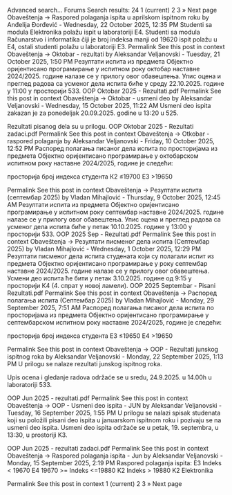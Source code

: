 Advanced search...
Forums
Search results: 24
1
(current)
2
3
»
Next page
Obaveštenja -> Raspored polaganja ispita u aprilskom ispitnom roku
by Anđelija Đorđević - Wednesday, 22 October 2025, 12:35 PM
Studenti sa modula Elektronika polažu ispit u laboratoriji E4.
Studenti sa modula Računarstvo i informatika čiji je broj indeksa manji od 19620 ispit polažu u E4, ostali studenti polažu u laboratoriji E3.
Permalink
See this post in context
Obaveštenja -> Oktobar - rezultati
by Aleksandar Veljanovski - Tuesday, 21 October 2025, 1:50 PM
Резултати испита из предмета Објектно оријентисано програмирање у испитном року октобар наставне 2024/2025. године налазе се у прилогу овог обавештења.
Упис оцена и преглед радова са усменог дела испита биће у среду 22.10.2025. године у 11:00 у просторији 533.
OOP Oktobar 2025 - Rezultati.pdf
Permalink
See this post in context
Obaveštenja -> Oktobar - usmeni deo
by Aleksandar Veljanovski - Wednesday, 15 October 2025, 11:22 AM
Usmeni deo ispita zakazan je za ponedeljak 20.09.2025. godine u 13:20 u 525.

Rezultati pisanog dela su u prilogu.
OOP Oktobar 2025 - Rezultati zadaci.pdf
Permalink
See this post in context
Obaveštenja -> Otkobar - raspored polaganja
by Aleksandar Veljanovski - Friday, 10 October 2025, 12:52 PM
Распоред полагања писаног дела испита по просторијама из предмета Објектно оријентисано програмирање у октобарском испитном року наставне 2024/2025, године је следећи:

  просторија 
  број индекса студента 
К2 ≤19700
Е3 >19650

Permalink
See this post in context
Obaveštenja -> Резултати испита (септембар 2025)
by Vladan Mihajlović - Thursday, 9 October 2025, 12:45 AM
Резултати испита из предмета Објектно оријентисано програмирање у испитном року септембар наставне 2024/2025. године налазе се у прилогу овог обавештења.
Упис оцена и преглед радова са усменог дела испита биће у петак 10.10.2025. године у 13:00 у просторији 533.
OOP 2025 Sep - Rezultati.pdf
Permalink
See this post in context
Obaveštenja -> Резултати писменог дела испита (Септембар 2025)
by Vladan Mihajlović - Wednesday, 1 October 2025, 12:29 PM
Резултати писменог дела испита студената који су полагали испит из предмета Објектно оријентисано програмирање у року септембар наставне 2024/2025. године налазе се у прилогу овог обавештења.
Усмени део испита ће бити у петак 3.10.2025. године од 9:15 у просторији К4 (4. спрат у новој ламели).
OOP 2025 Septembar - Pisani Rezultati.pdf
Permalink
See this post in context
Obaveštenja -> Распоред полагања испита (Септембар 2025)
by Vladan Mihajlović - Monday, 29 September 2025, 7:51 AM
Распоред полагања писаног дела испита по просторијама из предмета Објектно оријентисано програмирање у септембарском испитном року наставне 2024/2025, године је следећи:

  просторија 
  број индекса студента 
Е3 ≤19650
Е4 >19650
 


Permalink
See this post in context
Obaveštenja -> OOP - Rezultati junskog ispitnog roka
by Aleksandar Veljanovski - Monday, 22 September 2025, 1:13 PM
U prilogu se nalaze rezultati junskog ispitnog roka.

Upis ocena i gledanje radova održaće se u sredu, 24.9.2025. u 14.00h u laboratoriji 533.

OOP Jun 2025 - rezultati.pdf
Permalink
See this post in context
Obaveštenja -> OOP - Usmeni deo ispita - JUN
by Aleksandar Veljanovski - Tuesday, 16 September 2025, 1:55 PM
U prilogu se nalazi spisak studenata koji su položili pisani deo ispita u januarskom ispitnom roku i pozivaju se na usmeni deo ispita.
Usmeni deo ispita održaće se u petak, 19. septembra, u 13:30, u prostoriji K3. 

OOP Jun 2025 - rezultati zadaci.pdf
Permalink
See this post in context
Obaveštenja -> Raspored polaganja ispita - Jun
by Aleksandar Veljanovski - Monday, 15 September 2025, 2:19 PM
Raspored polaganja ispita:
E3 Indeks < 19670
E4 19670 >= Indeks <=19880
K2 Indeks > 19880
K2 Elektronika

Permalink
See this post in context
1
(current)
2
3
»
Next page